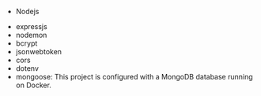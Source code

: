 - Nodejs

* expressjs
* nodemon
* bcrypt
* jsonwebtoken
* cors
* dotenv
* mongoose: This project is configured with a MongoDB database running on Docker.
